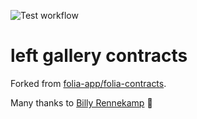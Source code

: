 ![Test workflow](https://github.com/left-gallery/contracts/actions/workflows/node.yml/badge.svg)

# left gallery contracts

Forked from [folia-app/folia-contracts](https://github.com/folia-app/folia-contracts).

Many thanks to [Billy Rennekamp](https://github.com/okwme) 💚
